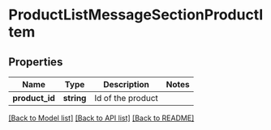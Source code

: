# ProductListMessageSectionProductItem

## Properties
Name | Type | Description | Notes
------------ | ------------- | ------------- | -------------
**product_id** | **string** | Id of the product | 

[[Back to Model list]](../README.md#documentation-for-models) [[Back to API list]](../README.md#documentation-for-api-endpoints) [[Back to README]](../README.md)



